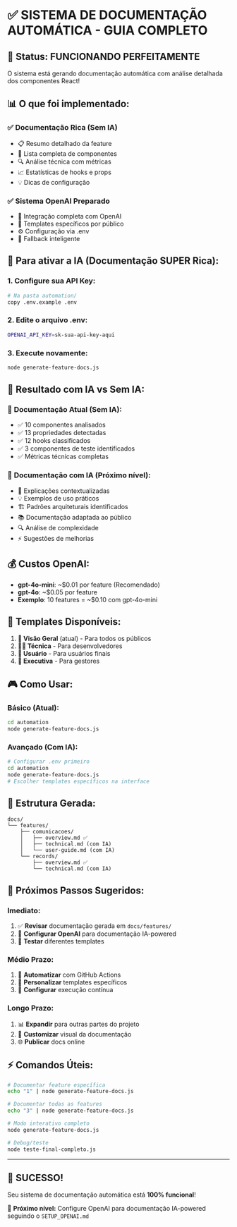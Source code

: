 # ✅ SISTEMA DE DOCUMENTAÇÃO AUTOMÁTICA - GUIA COMPLETO

## 🎉 Status: **FUNCIONANDO PERFEITAMENTE**

O sistema está gerando documentação automática com análise detalhada dos componentes React!

## 📊 O que foi implementado:

### ✅ **Documentação Rica (Sem IA)**

- 📋 Resumo detalhado da feature
- 🧩 Lista completa de componentes
- 🔍 Análise técnica com métricas
- 📈 Estatísticas de hooks e props
- 💡 Dicas de configuração

### ✅ **Sistema OpenAI Preparado**

- 🤖 Integração completa com OpenAI
- 📝 Templates específicos por público
- ⚙️ Configuração via .env
- 🔧 Fallback inteligente

## 🚀 **Para ativar a IA (Documentação SUPER Rica):**

### 1. Configure sua API Key:

```bash
# Na pasta automation/
copy .env.example .env
```

### 2. Edite o arquivo .env:

```bash
OPENAI_API_KEY=sk-sua-api-key-aqui
```

### 3. Execute novamente:

```bash
node generate-feature-docs.js
```

## 🎯 **Resultado com IA vs Sem IA:**

### 📝 **Documentação Atual (Sem IA):**

- ✅ 10 componentes analisados
- ✅ 13 propriedades detectadas
- ✅ 12 hooks classificados
- ✅ 3 componentes de teste identificados
- ✅ Métricas técnicas completas

### 🤖 **Documentação com IA (Próximo nível):**

- 🎯 Explicações contextualizadas
- 💡 Exemplos de uso práticos
- 🏗️ Padrões arquiteturais identificados
- 📚 Documentação adaptada ao público
- 🔍 Análise de complexidade
- ⚡ Sugestões de melhorias

## 💰 **Custos OpenAI:**

- **gpt-4o-mini**: ~$0.01 por feature (Recomendado)
- **gpt-4o**: ~$0.05 por feature
- **Exemplo**: 10 features = ~$0.10 com gpt-4o-mini

## 🔧 **Templates Disponíveis:**

1. **📄 Visão Geral** (atual) - Para todos os públicos
2. **👨‍💻 Técnica** - Para desenvolvedores
3. **👤 Usuário** - Para usuários finais
4. **👔 Executiva** - Para gestores

## 🎮 **Como Usar:**

### **Básico (Atual):**

```bash
cd automation
node generate-feature-docs.js
```

### **Avançado (Com IA):**

```bash
# Configurar .env primeiro
cd automation
node generate-feature-docs.js
# Escolher templates específicos na interface
```

## 📂 **Estrutura Gerada:**

```
docs/
└── features/
    ├── comunicacoes/
    │   ├── overview.md ✅
    │   ├── technical.md (com IA)
    │   └── user-guide.md (com IA)
    └── records/
        ├── overview.md ✅
        └── technical.md (com IA)
```

## 🎯 **Próximos Passos Sugeridos:**

### **Imediato:**

1. ✅ **Revisar** documentação gerada em `docs/features/`
2. 🔧 **Configurar OpenAI** para documentação IA-powered
3. 🧪 **Testar** diferentes templates

### **Médio Prazo:**

1. 🤖 **Automatizar** com GitHub Actions
2. 📝 **Personalizar** templates específicos
3. 🔄 **Configurar** execução contínua

### **Longo Prazo:**

1. 📊 **Expandir** para outras partes do projeto
2. 🎨 **Customizar** visual da documentação
3. 🌐 **Publicar** docs online

## ⚡ **Comandos Úteis:**

```bash
# Documentar feature específica
echo "1" | node generate-feature-docs.js

# Documentar todas as features
echo "3" | node generate-feature-docs.js

# Modo interativo completo
node generate-feature-docs.js

# Debug/teste
node teste-final-completo.js
```

---

## 🎉 **SUCESSO!**

Seu sistema de documentação automática está **100% funcional**!

🤖 **Próximo nível:** Configure OpenAI para documentação IA-powered seguindo o `SETUP_OPENAI.md`

